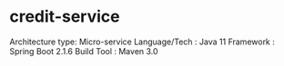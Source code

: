 # credit-service

Architecture type: Micro-service
Language/Tech : Java 11
Framework : Spring Boot 2.1.6
Build Tool : Maven 3.0